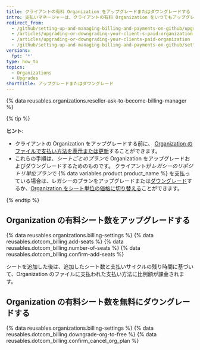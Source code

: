 ```yaml
---
title: クライアントの有料 Organization をアップグレードまたはダウングレードする
intro: 支払いマネージャーは、クライアントの有料 Organization をいつでもアップグレードまたはダウングレードできます。
redirect_from:
  - /github/setting-up-and-managing-billing-and-payments-on-github/upgrading-or-downgrading-your-clients-paid-organization
  - /articles/upgrading-or-downgrading-your-client-s-paid-organization
  - /articles/upgrading-or-downgrading-your-clients-paid-organization
  - /github/setting-up-and-managing-billing-and-payments-on-github/setting-up-paid-organizations-for-procurement-companies/upgrading-or-downgrading-your-clients-paid-organization
versions:
  fpt: '*'
type: how_to
topics:
  - Organizations
  - Upgrades
shortTitle: アップグレードまたはダウングレード
---
```


{% data reusables.organizations.reseller-ask-to-become-billing-manager %}

{% tip %}

**ヒント**:
- クライアントの Organization をアップグレードする前に、 [Organization のファイルで支払い方法を表示または更新](/articles/adding-or-editing-a-payment-method)することができます。
- これらの手順は、*シートごとのプラン*で Organization をアップグレードおよびダウングレードするためのものです。 クライアントが*レガシーのリポジトリ単位プラン*で {% data variables.product.product_name %} を支払っている場合は、レガシーのプランをアップグレードまたは[ダウングレード](/articles/downgrading-your-github-subscription)するか、[Organization をシート単位の価格に切り替える](/articles/upgrading-your-github-subscription)ことができます。

{% endtip %}

## Organization の有料シート数をアップグレードする

{% data reusables.organizations.billing-settings %}
{% data reusables.dotcom_billing.add-seats %}
{% data reusables.dotcom_billing.number-of-seats %}
{% data reusables.dotcom_billing.confirm-add-seats %}

シートを追加した後は、追加したシート数と支払いサイクルの残り時間に基づいて、Organization のファイルに支払われた支払い方法に比例額が課金されます。

## Organization の有料シート数を無料にダウングレードする

{% data reusables.organizations.billing-settings %}
{% data reusables.dotcom_billing.downgrade-org-to-free %}
{% data reusables.dotcom_billing.confirm_cancel_org_plan %}
